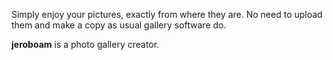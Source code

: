 Simply enjoy your pictures, exactly from where they are.
No need to upload them and make a copy as usual gallery software do.   

**jeroboam** is a photo gallery creator.
